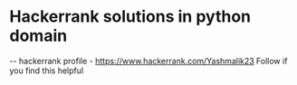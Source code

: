 # Hackerrank solutions in python domain
-- hackerrank profile - https://www.hackerrank.com/Yashmalik23 Follow if you find this helpful
